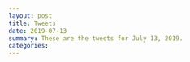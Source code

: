 ```yaml
---
layout: post
title: Tweets
date: 2019-07-13
summary: These are the tweets for July 13, 2019.
categories:
---
```


